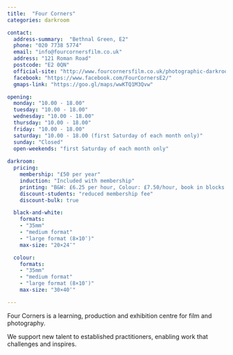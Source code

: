 ```yaml
---
title:  "Four Corners"
categories: darkroom

contact:
  address-summary:  "Bethnal Green, E2"
  phone: "020 7738 5774"
  email: "info@fourcornersfilm.co.uk"
  address: "121 Roman Road"
  postcode: "E2 0QN"
  official-site: "http://www.fourcornersfilm.co.uk/photographic-darkrooms-london"
  facebook: "https://www.facebook.com/FourCornersE2/"
  gmaps-link: "https://goo.gl/maps/wwKTQ1M3Qvw"

opening:
  monday: "10.00 - 18.00"
  tuesday: "10.00 - 18.00"
  wednesday: "10.00 - 18.00"
  thursday: "10.00 - 18.00"
  friday: "10.00 - 18.00"
  saturday: "10.00 - 18.00 (first Saturday of each month only)"
  sunday: "Closed"
  open-weekends: "first Saturday of each month only"
  
darkroom: 
  pricing:
    membership: "£50 per year"
    induction: "Included with membership"
    printing: "B&W: £6.25 per hour, Colour: £7.50/hour, book in blocks of 4 hours only"
    discount-students: "reduced membership fee"
    discount-bulk: true

  black-and-white:
    formats:
    - "35mm"
    - "medium format"
    - "large format (8×10″)"
    max-size: "20×24″"

  colour:
    formats:
    - "35mm"
    - "medium format"
    - "large format (8×10″)"
    max-size: "30×40″"

---
```


Four Corners is a learning, production and exhibition centre for film and photography.  

We support new talent to established practitioners, enabling work that challenges and inspires.
